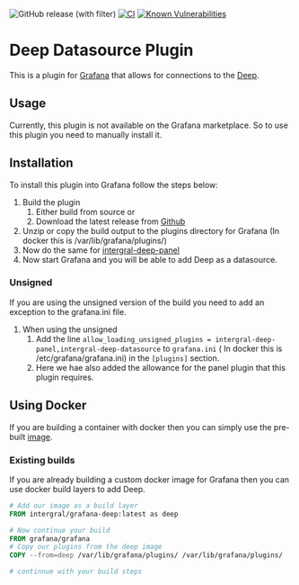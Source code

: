 ![GitHub release (with filter)](https://img.shields.io/github/v/release/intergral/grafana-deep-datasource)
[![CI](https://github.com/intergral/grafana-deep-datasource/actions/workflows/ci.yml/badge.svg)](https://github.com/intergral/grafana-deep-datasource/actions/workflows/ci.yml)
[![Known Vulnerabilities](https://snyk.io/test/github/intergral/deep-java-client/badge.svg)](https://app.snyk.io/org/b.w.donnelly1/project/fac2666d-509e-4b7c-861a-8297f0fc9556)

# Deep Datasource Plugin

This is a plugin for [Grafana](https://grafana.com) that allows for connections to
the [Deep](https://github.com/intergral/deep).

## Usage

Currently, this plugin is not available on the Grafana marketplace. So to use this plugin you need to manually install
it.

## Installation

To install this plugin into Grafana follow the steps below:

1. Build the plugin
   1. Either build from source or
   2. Download the latest release from [Github](https://github.com/intergral/grafana-deep-datasource/releases)
2. Unzip or copy the build output to the plugins directory for Grafana (In docker this is /var/lib/grafana/plugins/)
3. Now do the same for [intergral-deep-panel](https://github.com/intergral/grafana-deep-panel) 
4. Now start Grafana and you will be able to add Deep as a datasource.

### Unsigned

If you are using the unsigned version of the build you need to add an exception to the grafana.ini file.

1. When using the unsigned
   1. Add the line `allow_loading_unsigned_plugins = intergral-deep-panel,intergral-deep-datasource` to `grafana.ini` (
      In docker this is /etc/grafana/grafana.ini) in the `[plugins]` section.
   2. Here we hae also added the allowance for the panel plugin that this plugin requires.

## Using Docker
If you are building a container with docker then you can simply use the pre-built [image](https://hub.docker.com/r/intergral/grafana-deep).

### Existing builds
If you are already building a custom docker image for Grafana then you can use docker build layers to add Deep.

```dockerfile
# Add our image as a build layer
FROM intergral/grafana-deep:latest as deep

# Now continue your build
FROM grafana/grafana
# Copy our plugins from the deep image
COPY --from=deep /var/lib/grafana/plugins/ /var/lib/grafana/plugins/

# continnue with your build steps
```


